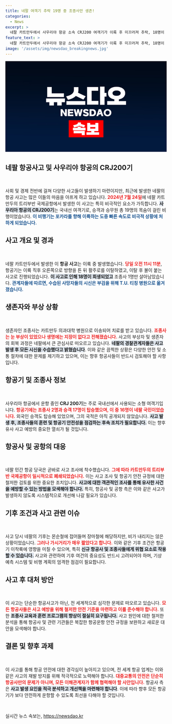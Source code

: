 ```yaml
---
title: 네팔 여객기 추락 19명 중 조종사만 생존!
categories:
  - News
excerpt: >
  네팔 카트만두에서 사우리야 항공 소속 CRJ200 여객기가 이륙 후 미끄러져 추락, 18명이 사망하는 참사가 발생했다. 조종사만이 유일한 생존자로 병원에서 치료 중이다. 이 사고의 정확한 원인과 외국인 승객의 신원에 대한 조사가 진행 중이다.
feature_text: >
  네팔 카트만두에서 사우리야 항공 소속 CRJ200 여객기가 이륙 후 미끄러져 추락, 18명이 사망하는 참사가 발생했다. 조종사만이 유일한 생존자로 병원에서 치료 중이다. 이 사고의 정확한 원인과 외국인 승객의 신원에 대한 조사가 진행 중이다.
image: '/assets/img/newsdao_breakingnews.jpg'
---
```


<p><img src="/assets/img/newsdao_breakingnews.jpg" alt="implanttips 속보" /></p>

<h2 data-ke-size="size26">네팔 항공사고 및 사우리야 항공의 CRJ200기</h2>

<p data-ke-size="size16">&nbsp;</p>

<p>사회 및 경제 전반에 걸쳐 다양한 사고들이 발생하기 마련이지만, 최근에 발생한 네팔의 항공 사고는 많은 이들의 마음을 아프게 하고 있습니다. <b><span style="color: #ee2323;">2024년 7월 24일</span></b>에 네팔 카트만두의 트리부반 국제공항에서 발생한 이 사고는 특히 비극적인 요소가 가득합니다. <b><span style="background-color: #21538527;">사우리아 항공의 CRJ200기</span></b>는 국내선 여객기로, 승객과 승무원 총 19명의 목숨이 걸린 비행이었습니다. <b><span style="color: #1a5490;">이 비행기는 포카라를 향해 이륙하는 도중 빠른 속도로 비극적 상황에 처하게 되었습니다.</span></b></p>

<h2 data-ke-size="size26">사고 개요 및 경과</h2>

<p data-ke-size="size16">&nbsp;</p>

<p>네팔 카트만두에서 발생한 이 <strong>항공 사고</strong>는 이륙 중 발생했습니다. <b><span style="color: #ee2323;">당일 오전 11시 11분</span></b>, 항공기는 이륙 직후 오른쪽으로 방향을 튼 뒤 활주로를 이탈하였고, 이탈 후 불이 붙는 사고로 진행되었습니다. <b><span style="background-color: #21538527;">이 사고로 인해 18명이 희생되었고</span></b> 조종사 1명만 살아남았습니다. <b><span style="color: #1a5490;">관계자들에 따르면, 수습된 사망자들의 시신은 부검을 위해 T.U. 티칭 병원으로 옮겨졌습니다.</span></b></p>

<h2 data-ke-size="size26">생존자와 부상 상황</h2>

<p data-ke-size="size16">&nbsp;</p>

<p>생존자인 조종사는 카트만두 의과대학 병원으로 이송되어 치료를 받고 있습니다. <b><span style="color: #ee2323;">조종사는 눈 부상이 있었으나 생명에는 지장이 없다고 전해졌습니다.</span></b> 사고의 부상자 및 생존자의 회복 과정은 네팔에서 큰 관심사로 떠오르고 있습니다. <b><span style="background-color: #21538527;">네팔의 경찰관계자들은 사고 발생 후 모든 시신을 수습했다고 밝혔습니다</span></b>. 이와 같은 끔찍한 상황은 다양한 안전 및 소통 절차에 대한 문제를 제기하고 있으며, 이는 향후 항공사들이 반드시 검토해야 할 사항입니다.</p>

<h2 data-ke-size="size26">항공기 및 조종사 정보</h2>

<p data-ke-size="size16">&nbsp;</p>

<p>사우리아 항공에서 운항 중인 <strong>CRJ 200기</strong>는 주로 국내선에서 사용되는 소형 여객기입니다. <b><span style="color: #ee2323;">항공기에는 조종사 2명과 승객 17명이 탑승했으며, 이 중 16명이 네팔 국민이었습니다.</span></b> 외국인 승객도 탑승해 있었으며, 그의 국적은 아직 공개되지 않았습니다. <b><span style="background-color: #21538527;">사고 발생 후, 조종사들의 훈련 및 항공기 안전성을 점검하는 후속 조치가 필요합니다.</span></b> 이는 향후 유사 사고 예방의 중요한 열쇠가 될 것입니다.</p>

<h2 data-ke-size="size26">항공사 및 공항의 대응</h2>

<p data-ke-size="size16">&nbsp;</p>

<p>네팔 민간 항공 당국은 곧바로 사고 조사에 착수했습니다. <b><span style="color: #ee2323;">그에 따라 카트만두의 트리부반 국제공항이 일시적으로 폐쇄되었습니다.</span></b> 이는 사고 조사 및 항공기 안전 규정에 대한 철저한 검토를 위한 중요한 조치입니다. <b><span style="background-color: #21538527;">사고에 대한 객관적인 조사를 통해 유사한 사건을 예방할 수 있는 방법을 모색해야 합니다.</span></b> 특히, 항공사 및 공항 측은 이와 같은 사고가 발생하지 않도록 시스템적으로 개선해 나갈 필요가 있습니다.</p>

<h2 data-ke-size="size26">기후 조건과 사고 관련 이슈</h2>

<p data-ke-size="size16">&nbsp;</p>

<p>사고 당시 네팔의 기후는 몬순철에 접어들며 장마철에 해당하지만, 비가 내리지는 않은 상황이었습니다. <b><span style="color: #ee2323;">그러나 가시거리가 매우 짧았다고 합니다.</span></b> 이와 같은 기후 조건은 항공기 이착륙에 영향을 미칠 수 있으며, 특히 <b><span style="background-color: #21538527;">신규 항공사 및 조종사들에게 위협 요소로 작용할 수 있습니다.</span></b> 사고와 관련하여 기후 여건의 중요성도 반드시 고려되어야 하며, 기상 예측 시스템 및 비행 계획의 엄격한 점검이 필요합니다.</p>

<h2 data-ke-size="size26">사고 후 대처 방안</h2>

<p data-ke-size="size16">&nbsp;</p>

<p>이 사고는 단순한 항공사고가 아닌, 전 세계적으로 심각한 문제로 떠오르고 있습니다. <b><span style="color: #ee2323;">모든 항공사들은 사고 예방을 위해 철저한 안전 기준을 마련하고 이를 준수해야 합니다.</span></b> 또한 <b><span style="background-color: #21538527;">조종사 교육과 훈련 프로그램의 향상이 절실히 요구됩니다.</span></b> 사고 원인에 대한 철저한 분석을 통해 항공사 및 관련 기관들은 복잡한 항공운항 안전 규정을 보완하고 새로운 대안을 모색해야 합니다. </p>

<h2 data-ke-size="size26">결론 및 향후 과제</h2>

<p data-ke-size="size16">&nbsp;</p>

<p>이 사고를 통해 항공 안전에 대한 경각심이 높아지고 있으며, 전 세계 항공 업계는 이와 같은 사고의 재발 방지를 위해 적극적으로 노력해야 합니다. <b><span style="color: #ee2323;">대중교통의 안전은 단순히 항공사만의 문제가 아니며, 모든 이해관계자가 함께 협력해야 할 사안입니다.</span></b> 항공사 측은 <b><span style="background-color: #21538527;">사고 발생 요인을 적극 분석하고 개선책을 마련해야 합니다</span></b>. 이에 따라 향후 모든 항공기가 보다 안전하게 운항할 수 있도록 최선을 다해야 할 것입니다. </p>

<p data-ke-size="size16">&nbsp;</p>
실시간 뉴스 속보는, <a href="https://newsdao.kr" rel="dofollow">https://newsdao.kr</a>


